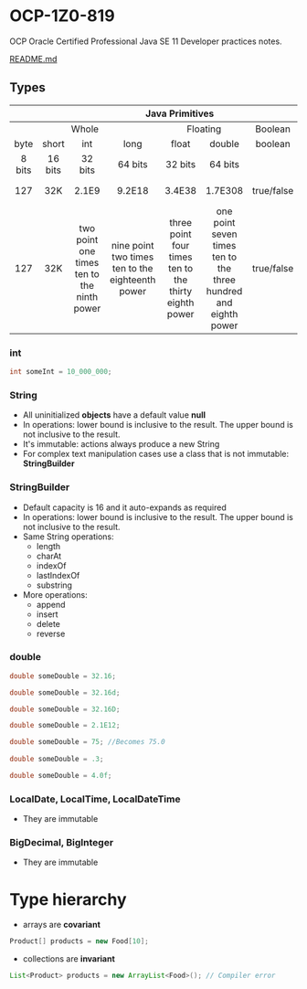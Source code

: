 # OCP-1Z0-819
OCP Oracle Certified Professional Java SE 11 Developer practices notes.

[README.md](../../README.md#types)

## Types

<table>
<thead>
<tr>
<th align="center" colspan="8">Java Primitives</th>
</tr>
</thead>
<tbody>
<tr>
<td align="center" colspan="4">Whole</td>
<td align="center" colspan="2">Floating</td>
<td align="center">Boolean</td>
<td align="center">Character</td>
</tr>
<tr>
<td align="center">byte</td>
<td align="center">short</td>
<td align="center">int</td>
<td align="center">long</td>
<td align="center">float</td>
<td align="center">double</td>
<td align="center">boolean</td>
<td align="center">char</td>
</tr>
<tr>
<td align="center">8 bits</td>
<td align="center">16 bits</td>
<td align="center">32 bits</td>
<td align="center">64 bits</td>
<td align="center">32 bits</td>
<td align="center">64 bits</td>
<td align="center"></td>
<td align="center">16 bits</td>
</tr>
<tr>
<td align="center">127</td>
<td align="center">32K</td>
<td align="center">2.1E9</td>
<td align="center">9.2E18</td>
<td align="center">3.4E38</td>
<td align="center">1.7E308</td>
<td align="center">true/false</td>
<td align="center">65K chars</td>
</tr>
<tr>
<td align="center">127</td>
<td align="center">32K</td>
<td align="center">two point one times ten to the ninth power</td>
<td align="center">nine point two times ten to the eighteenth power</td>
<td align="center">three point four times ten to the thirty eighth power</td>
<td align="center">one point seven times ten to the three hundred and eighth power</td>
<td align="center">true/false</td>
<td align="center">65K chars</td>
</tr>          
</tbody>
</table>


### int
````java
int someInt = 10_000_000;
````

### String
* All uninitialized **objects** have a default value **null**
* In operations: lower bound is inclusive to the result. The upper bound is not inclusive to the result.  
* It's immutable: actions always produce a new String
* For complex text manipulation cases use a class that is not immutable: **StringBuilder**

### StringBuilder
* Default capacity is 16 and it auto-expands as required
* In operations: lower bound is inclusive to the result. The upper bound is not inclusive to the result.  
* Same String operations:
  * length
  * charAt
  * indexOf
  * lastIndexOf
  * substring
* More operations:
  * append
  * insert
  * delete
  * reverse      

### double
````java
double someDouble = 32.16;

double someDouble = 32.16d;

double someDouble = 32.16D;

double someDouble = 2.1E12;

double someDouble = 75; //Becomes 75.0
        
double someDouble = .3;

double someDouble = 4.0f;
````
### LocalDate, LocalTime, LocalDateTime
* They are immutable

### BigDecimal, BigInteger
* They are immutable

# Type hierarchy
- arrays are **covariant**
````java
Product[] products = new Food[10];
````

- collections are **invariant**
````java
List<Product> products = new ArrayList<Food>(); // Compiler error
````

